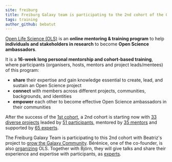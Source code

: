 ```yaml
---
site: freiburg
title: Freiburg Galaxy team is participating to the 2nd cohort of the Open Life Science program
tags: training
author_github: bebatut
---
```


[Open Life Science (OLS)](https://openlifesci.org/) is an **online mentoring & training program** to help **individuals and stakeholders in research** to become **Open Science ambassadors**.

It is a **16-week long personal mentorship and cohort-based training**, where participants (organisers, hosts, mentors and project leads/mentees) of this program:

- **share** their expertise and gain knowledge essential to create, lead, and sustain an Open Science project
- **connect** with members across different projects, communities, backgrounds, and identities
- **empower** each other to become effective Open Science ambassadors in their communities

After the success of the [1st cohort](https://openlifesci.org/ols-1), a 2nd cohort is starting now with [33 diverse projects](https://openlifesci.org/ols-2/projects-participants/#projects) leaded by [51 participants](https://openlifesci.org/ols-2/projects-participants/#participants), mentored by [35 mentors](https://openlifesci.org/ols-2#mentors) and supported by [65 experts](https://openlifesci.org/ols-2#experts).

The Freiburg Galaxy Team is participating to this 2nd cohort with Beatriz's project to [grow the Galaxy Community](https://openlifesci.org/ols-2/projects-participants/#growing-the-galaxy-community). Bérénice, one of the co-founder, is also [organizing](https://openlifesci.org/about#organizers) OLS. Together with Björn, they will give talks and share their experience and expertise with participants, as [experts](https://openlifesci.org/about#experts). 